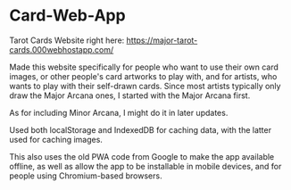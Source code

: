 # Card-Web-App
Tarot Cards
Website right here:
https://major-tarot-cards.000webhostapp.com/

Made this website specifically for people who want to use their own card images, or other people's card artworks to play with, and for artists, who wants to play with their self-drawn cards. Since most artists typically only draw the Major Arcana ones, I started with the Major Arcana first.

As for including Minor Arcana, I might do it in later updates.

Used both localStorage and IndexedDB for caching data, with the latter used for caching images.

This also uses the old PWA code from Google to make the app available offline, as well as allow the app to be installable in mobile devices, and for people using Chromium-based browsers.
